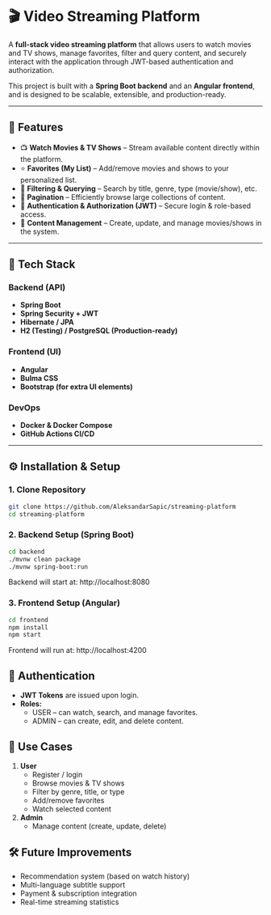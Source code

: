 # 🎬 Video Streaming Platform  

A **full-stack video streaming platform** that allows users to watch movies and TV shows, manage favorites, filter and query content, and securely interact with the application through JWT-based authentication and authorization.  

This project is built with a **Spring Boot backend** and an **Angular frontend**, and is designed to be scalable, extensible, and production-ready.  

---

## 🚀 Features  

- 📺 **Watch Movies & TV Shows** – Stream available content directly within the platform.  
- ⭐ **Favorites (My List)** – Add/remove movies and shows to your personalized list.  
- 🔎 **Filtering & Querying** – Search by title, genre, type (movie/show), etc.  
- 📑 **Pagination** – Efficiently browse large collections of content.  
- 🔐 **Authentication & Authorization (JWT)** – Secure login & role-based access.  
- 🎥 **Content Management** – Create, update, and manage movies/shows in the system.  

---

## 📂 Tech Stack  

### Backend (API)  
- **Spring Boot**  
- **Spring Security + JWT**  
- **Hibernate / JPA**  
- **H2 (Testing) / PostgreSQL (Production-ready)**  

### Frontend (UI)  
- **Angular**  
- **Bulma CSS**  
- **Bootstrap (for extra UI elements)**  

### DevOps  
- **Docker & Docker Compose**  
- **GitHub Actions CI/CD**  

---

## ⚙️ Installation & Setup  

### 1. Clone Repository  
```bash
git clone https://github.com/AleksandarSapic/streaming-platform
cd streaming-platform
```

### 2. Backend Setup (Spring Boot)
```bash
cd backend
./mvnw clean package
./mvnw spring-boot:run
```
Backend will start at: http://localhost:8080

### 3. Frontend Setup (Angular)
```bash
cd frontend
npm install
npm start
```
Frontend will run at: http://localhost:4200

## 🔑 Authentication
- **JWT Tokens** are issued upon login.
- **Roles:**
  - USER – can watch, search, and manage favorites.
  - ADMIN – can create, edit, and delete content.

## 📖 Use Cases
1. **User**
    - Register / login
    - Browse movies & TV shows
    - Filter by genre, title, or type
    - Add/remove favorites
    - Watch selected content
2. **Admin**
    - Manage content (create, update, delete)

## 🛠️ Future Improvements
- Recommendation system (based on watch history)
- Multi-language subtitle support
- Payment & subscription integration
- Real-time streaming statistics
